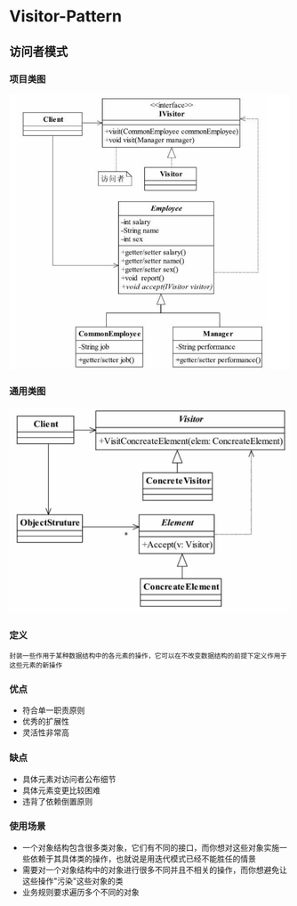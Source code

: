 # Visitor-Pattern
## 访问者模式
### 项目类图
![项目类图](https://github.com/qiaojiuyuan/Visitor-Pattern/raw/master/project_class.png)
### 通用类图
![通用类图](https://github.com/qiaojiuyuan/Visitor-Pattern/raw/master/commen_class.png)
### 定义
```
封装一些作用于某种数据结构中的各元素的操作，它可以在不改变数据结构的前提下定义作用于这些元素的新操作
```
### 优点
* 符合单一职责原则
* 优秀的扩展性
* 灵活性非常高
### 缺点
* 具体元素对访问者公布细节
* 具体元素变更比较困难
* 违背了依赖倒置原则
### 使用场景
* 一个对象结构包含很多类对象，它们有不同的接口，而你想对这些对象实施一些依赖于其具体类的操作，也就说是用迭代模式已经不能胜任的情景
* 需要对一个对象结构中的对象进行很多不同并且不相关的操作，而你想避免让这些操作"污染"这些对象的类
* 业务规则要求遍历多个不同的对象
